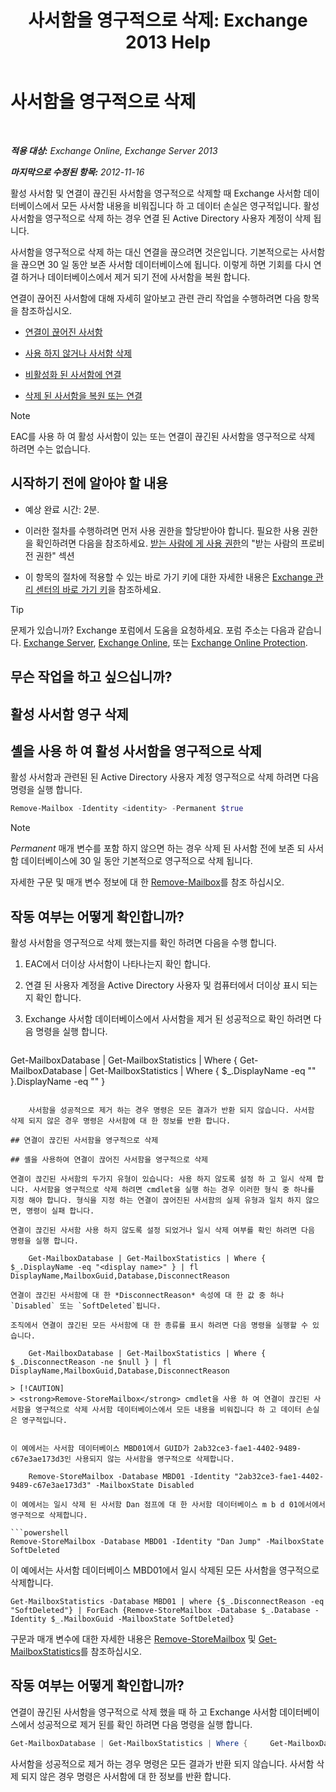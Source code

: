 ﻿---
title: '사서함을 영구적으로 삭제: Exchange 2013 Help'
TOCTitle: 사서함을 영구적으로 삭제
ms:assetid: df35765a-0bef-4561-9846-d91d69c0269c
ms:mtpsurl: https://technet.microsoft.com/ko-kr/library/JJ863440(v=EXCHG.150)
ms:contentKeyID: 50556095
ms.date: 05/22/2018
mtps_version: v=EXCHG.150
ms.translationtype: MT
---

# 사서함을 영구적으로 삭제

 

_**적용 대상:** Exchange Online, Exchange Server 2013_

_**마지막으로 수정된 항목:** 2012-11-16_

활성 사서함 및 연결이 끊긴된 사서함을 영구적으로 삭제할 때 Exchange 사서함 데이터베이스에서 모든 사서함 내용을 비워집니다 하 고 데이터 손실은 영구적입니다. 활성 사서함을 영구적으로 삭제 하는 경우 연결 된 Active Directory 사용자 계정이 삭제 됩니다.

사서함을 영구적으로 삭제 하는 대신 연결을 끊으려면 것은입니다. 기본적으로는 사서함을 끊으면 30 일 동안 보존 사서함 데이터베이스에 됩니다. 이렇게 하면 기회를 다시 연결 하거나 데이터베이스에서 제거 되기 전에 사서함을 복원 합니다.

연결이 끊어진 사서함에 대해 자세히 알아보고 관련 관리 작업을 수행하려면 다음 항목을 참조하십시오.

  - [연결이 끊어진 사서함](disconnected-mailboxes-exchange-2013-help.md)

  - [사용 하지 않거나 사서함 삭제](disable-or-delete-a-mailbox-exchange-2013-help.md)

  - [비활성화 된 사서함에 연결](connect-a-disabled-mailbox-exchange-2013-help.md)

  - [삭제 된 사서함을 복원 또는 연결](connect-or-restore-a-deleted-mailbox-exchange-2013-help.md)


> [!NOTE]
> EAC를 사용 하 여 활성 사서함이 있는 또는 연결이 끊긴된 사서함을 영구적으로 삭제 하려면 수는 없습니다.



## 시작하기 전에 알아야 할 내용

  - 예상 완료 시간: 2분.

  - 이러한 절차를 수행하려면 먼저 사용 권한을 할당받아야 합니다. 필요한 사용 권한을 확인하려면 다음을 참조하세요. [받는 사람에 게 사용 권한](recipients-permissions-exchange-2013-help.md)의 "받는 사람의 프로비전 권한" 섹션

  - 이 항목의 절차에 적용할 수 있는 바로 가기 키에 대한 자세한 내용은 [Exchange 관리 센터의 바로 가기 키](keyboard-shortcuts-in-the-exchange-admin-center-exchange-online-protection-help.md)을 참조하세요.


> [!TIP]
> 문제가 있습니까? Exchange 포럼에서 도움을 요청하세요. 포럼 주소는 다음과 같습니다. <A href="https://go.microsoft.com/fwlink/p/?linkid=60612">Exchange Server</A>, <A href="https://go.microsoft.com/fwlink/p/?linkid=267542">Exchange Online</A>, 또는 <A href="https://go.microsoft.com/fwlink/p/?linkid=285351">Exchange Online Protection</A>.



## 무슨 작업을 하고 싶으십니까?

## 활성 사서함 영구 삭제

## 셸을 사용 하 여 활성 사서함을 영구적으로 삭제

활성 사서함과 관련된 된 Active Directory 사용자 계정 영구적으로 삭제 하려면 다음 명령을 실행 합니다.

```powershell
Remove-Mailbox -Identity <identity> -Permanent $true
```


> [!NOTE]
> <EM>Permanent</EM> 매개 변수를 포함 하지 않으면 하는 경우 삭제 된 사서함 전에 보존 되 사서함 데이터베이스에 30 일 동안 기본적으로 영구적으로 삭제 됩니다.



자세한 구문 및 매개 변수 정보에 대 한 [Remove-Mailbox](https://technet.microsoft.com/ko-kr/library/aa995948\(v=exchg.150\))를 참조 하십시오.

## 작동 여부는 어떻게 확인합니까?

활성 사서함을 영구적으로 삭제 했는지를 확인 하려면 다음을 수행 합니다.

1.  EAC에서 더이상 사서함이 나타나는지 확인 합니다.

2.  연결 된 사용자 계정을 Active Directory 사용자 및 컴퓨터에서 더이상 표시 되는지 확인 합니다.

3.  Exchange 사서함 데이터베이스에서 사서함을 제거 된 성공적으로 확인 하려면 다음 명령을 실행 합니다.
    
    ```powershell
Get-MailboxDatabase | Get-MailboxStatistics | Where {         Get-MailboxDatabase | Get-MailboxStatistics | Where { $_.DisplayName -eq "<display name>" }.DisplayName -eq "<display name>" }
```
    
    사서함을 성공적으로 제거 하는 경우 명령은 모든 결과가 반환 되지 않습니다. 사서함 삭제 되지 않은 경우 명령은 사서함에 대 한 정보를 반환 합니다.

## 연결이 끊긴된 사서함을 영구적으로 삭제

## 셸을 사용하여 연결이 끊어진 사서함을 영구적으로 삭제

연결이 끊긴된 사서함의 두가지 유형이 있습니다: 사용 하지 않도록 설정 하 고 일시 삭제 합니다. 사서함을 영구적으로 삭제 하려면 cmdlet을 실행 하는 경우 이러한 형식 중 하나를 지정 해야 합니다. 형식을 지정 하는 연결이 끊어진된 사서함의 실제 유형과 일치 하지 않으면, 명령이 실패 합니다.

연결이 끊긴된 사서함 사용 하지 않도록 설정 되었거나 일시 삭제 여부를 확인 하려면 다음 명령을 실행 합니다.

    Get-MailboxDatabase | Get-MailboxStatistics | Where { $_.DisplayName -eq "<display name>" } | fl DisplayName,MailboxGuid,Database,DisconnectReason

연결이 끊긴된 사서함에 대 한 *DisconnectReason* 속성에 대 한 값 중 하나 `Disabled` 또는 `SoftDeleted`됩니다.

조직에서 연결이 끊긴된 모든 사서함에 대 한 종류를 표시 하려면 다음 명령을 실행할 수 있습니다.

    Get-MailboxDatabase | Get-MailboxStatistics | Where { $_.DisconnectReason -ne $null } | fl DisplayName,MailboxGuid,Database,DisconnectReason

> [!CAUTION]
> <strong>Remove-StoreMailbox</strong> cmdlet을 사용 하 여 연결이 끊긴된 사서함을 영구적으로 삭제 사서함 데이터베이스에서 모든 내용을 비워집니다 하 고 데이터 손실은 영구적입니다.


이 예에서는 사서함 데이터베이스 MBD01에서 GUID가 2ab32ce3-fae1-4402-9489-c67e3ae173d3인 사용되지 않는 사서함을 영구적으로 삭제합니다.

    Remove-StoreMailbox -Database MBD01 -Identity "2ab32ce3-fae1-4402-9489-c67e3ae173d3" -MailboxState Disabled

이 예에서는 일시 삭제 된 사서함 Dan 점프에 대 한 사서함 데이터베이스 m b d 01에서에서 영구적으로 삭제합니다.

```powershell
Remove-StoreMailbox -Database MBD01 -Identity "Dan Jump" -MailboxState SoftDeleted
```

이 예에서는 사서함 데이터베이스 MBD01에서 일시 삭제된 모든 사서함을 영구적으로 삭제합니다.

    Get-MailboxStatistics -Database MBD01 | where {$_.DisconnectReason -eq "SoftDeleted"} | ForEach {Remove-StoreMailbox -Database $_.Database -Identity $_.MailboxGuid -MailboxState SoftDeleted}

구문과 매개 변수에 대한 자세한 내용은 [Remove-StoreMailbox](https://technet.microsoft.com/ko-kr/library/ff829913\(v=exchg.150\)) 및 [Get-MailboxStatistics](https://technet.microsoft.com/ko-kr/library/bb124612\(v=exchg.150\))를 참조하십시오.

## 작동 여부는 어떻게 확인합니까?

연결이 끊긴된 사서함을 영구적으로 삭제 했을 때 하 고 Exchange 사서함 데이터베이스에서 성공적으로 제거 된를 확인 하려면 다음 명령을 실행 합니다.

```powershell
Get-MailboxDatabase | Get-MailboxStatistics | Where {     Get-MailboxDatabase | Get-MailboxStatistics | Where { $_.DisplayName -eq "<display name>" }.DisplayName -eq "<display name>" }
```

사서함을 성공적으로 제거 하는 경우 명령은 모든 결과가 반환 되지 않습니다. 사서함 삭제 되지 않은 경우 명령은 사서함에 대 한 정보를 반환 합니다.


